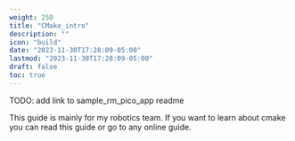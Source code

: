 ```yaml
---
weight: 250
title: "CMake_intro"
description: ""
icon: "build"
date: "2023-11-30T17:28:09-05:00"
lastmod: "2023-11-30T17:28:09-05:00"
draft: false
toc: true
---
```


TODO: add link to sample_rm_pico_app readme

This guide is mainly for my robotics team. If you want to learn about cmake you can read this guide or go to any online guide.
